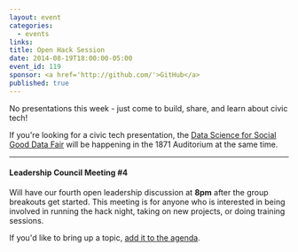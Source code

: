 ```yaml
---
layout: event
categories: 
  - events
links:
title: Open Hack Session
date: 2014-08-19T18:00:00-05:00
event_id: 119
sponsor: <a href='http://github.com/'>GitHub</a>
published: true
---
```


No presentations this week - just come to build, share, and learn about civic tech!

If you're looking for a civic tech presentation, the [Data Science for Social Good Data Fair](https://www.eventbrite.com/e/data-science-for-social-good-data-fair-tickets-12551573093) will be happening in the 1871 Auditorium at the same time.

---

#### Leadership Council Meeting #4

Will have our fourth open leadership discussion at **8pm** after the group breakouts get started. This meeting is for anyone who is interested in being involved in running the hack night, taking on new projects, or doing training sessions. 

If you'd like to bring up a topic, [add it to the agenda](https://docs.google.com/document/d/1hEuwJV7E1bwdg9i3XmzoIhLPtbkC3DMVj0B28mJj5LU/edit#).